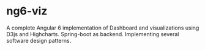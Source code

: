 # ng6-viz
A complete Angular 6 implementation of Dashboard and visualizations using D3js and Highcharts. Spring-boot as backend. Implementing several software design patterns.
